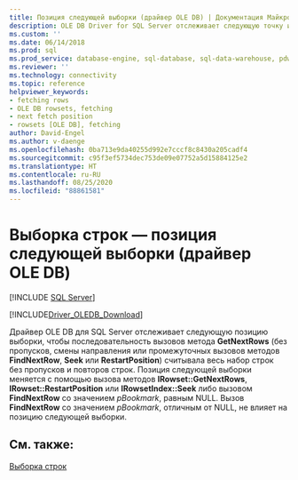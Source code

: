 ```yaml
---
title: Позиция следующей выборки (драйвер OLE DB) | Документация Майкрософт
description: OLE DB Driver for SQL Server отслеживает следующую точку извлечения, чтобы последовательность вызовов метода GetNextRows считала весь набор строк.
ms.custom: ''
ms.date: 06/14/2018
ms.prod: sql
ms.prod_service: database-engine, sql-database, sql-data-warehouse, pdw
ms.reviewer: ''
ms.technology: connectivity
ms.topic: reference
helpviewer_keywords:
- fetching rows
- OLE DB rowsets, fetching
- next fetch position
- rowsets [OLE DB], fetching
author: David-Engel
ms.author: v-daenge
ms.openlocfilehash: 0ba713e9da40255d992e7cccf8c8430a205cadf4
ms.sourcegitcommit: c95f3ef5734dec753de09e07752a5d15884125e2
ms.translationtype: HT
ms.contentlocale: ru-RU
ms.lasthandoff: 08/25/2020
ms.locfileid: "88861581"
---
```

# <a name="fetching-rows---next-fetch-position-ole-db-driver"></a>Выборка строк — позиция следующей выборки (драйвер OLE DB)
[!INCLUDE [SQL Server](../../../includes/applies-to-version/sql-asdb-asdbmi-asa-pdw.md)]

[!INCLUDE[Driver_OLEDB_Download](../../../includes/driver_oledb_download.md)]

  Драйвер OLE DB для SQL Server отслеживает следующую позицию выборки, чтобы последовательность вызовов метода **GetNextRows** (без пропусков, смены направления или промежуточных вызовов методов **FindNextRow**, **Seek** или **RestartPosition**) считывала весь набор строк без пропусков и повторов строк. Позиция следующей выборки меняется с помощью вызова методов **IRowset::GetNextRows**, **IRowset::RestartPosition** или **IRowsetIndex::Seek** либо вызовом **FindNextRow** со значением *pBookmark*, равным NULL. Вызов **FindNextRow** со значением *pBookmark*, отличным от NULL, не влияет на позицию следующей выборки.  
  
## <a name="see-also"></a>См. также:  
 [Выборка строк](../../oledb/ole-db-rowsets/fetching-rows.md)  
  
  
